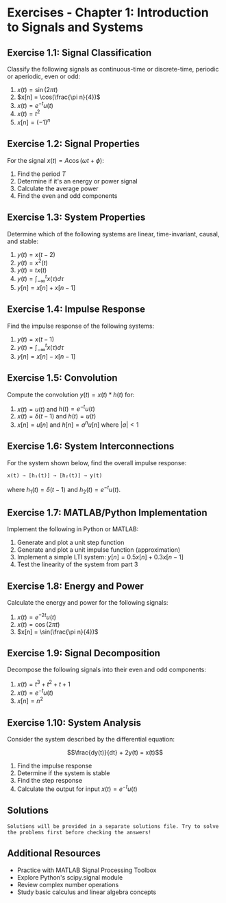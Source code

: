 # Exercises - Chapter 1: Introduction to Signals and Systems

## Exercise 1.1: Signal Classification

Classify the following signals as continuous-time or discrete-time, periodic or aperiodic, even or odd:

1. $x(t) = \sin(2\pi t)$
2. $x[n] = \cos(\frac{\pi n}{4})$
3. $x(t) = e^{-t}u(t)$
4. $x(t) = t^2$
5. $x[n] = (-1)^n$

## Exercise 1.2: Signal Properties

For the signal $x(t) = A\cos(\omega t + \phi)$:

1. Find the period $T$
2. Determine if it's an energy or power signal
3. Calculate the average power
4. Find the even and odd components

## Exercise 1.3: System Properties

Determine which of the following systems are linear, time-invariant, causal, and stable:

1. $y(t) = x(t-2)$
2. $y(t) = x^2(t)$
3. $y(t) = tx(t)$
4. $y(t) = \int_{-\infty}^t x(\tau) d\tau$
5. $y[n] = x[n] + x[n-1]$

## Exercise 1.4: Impulse Response

Find the impulse response of the following systems:

1. $y(t) = x(t-1)$
2. $y(t) = \int_{-\infty}^t x(\tau) d\tau$
3. $y[n] = x[n] - x[n-1]$

## Exercise 1.5: Convolution

Compute the convolution $y(t) = x(t) * h(t)$ for:

1. $x(t) = u(t)$ and $h(t) = e^{-t}u(t)$
2. $x(t) = \delta(t-1)$ and $h(t) = u(t)$
3. $x[n] = u[n]$ and $h[n] = a^n u[n]$ where $|a| < 1$

## Exercise 1.6: System Interconnections

For the system shown below, find the overall impulse response:

```
x(t) → [h₁(t)] → [h₂(t)] → y(t)
```

where $h_1(t) = \delta(t-1)$ and $h_2(t) = e^{-t}u(t)$.

## Exercise 1.7: MATLAB/Python Implementation

Implement the following in Python or MATLAB:

1. Generate and plot a unit step function
2. Generate and plot a unit impulse function (approximation)
3. Implement a simple LTI system: $y[n] = 0.5x[n] + 0.3x[n-1]$
4. Test the linearity of the system from part 3

## Exercise 1.8: Energy and Power

Calculate the energy and power for the following signals:

1. $x(t) = e^{-2t}u(t)$
2. $x(t) = \cos(2\pi t)$
3. $x[n] = \sin(\frac{\pi n}{4})$

## Exercise 1.9: Signal Decomposition

Decompose the following signals into their even and odd components:

1. $x(t) = t^3 + t^2 + t + 1$
2. $x(t) = e^{-t}u(t)$
3. $x[n] = n^2$

## Exercise 1.10: System Analysis

Consider the system described by the differential equation:

$$\frac{dy(t)}{dt} + 2y(t) = x(t)$$

1. Find the impulse response
2. Determine if the system is stable
3. Find the step response
4. Calculate the output for input $x(t) = e^{-t}u(t)$

## Solutions

```{admonition} Note
Solutions will be provided in a separate solutions file. Try to solve the problems first before checking the answers!
```

## Additional Resources

- Practice with MATLAB Signal Processing Toolbox
- Explore Python's scipy.signal module
- Review complex number operations
- Study basic calculus and linear algebra concepts
